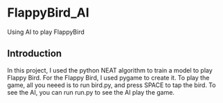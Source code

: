 # FlappyBird_AI
Using AI to play FlappyBird

## Introduction
In this project, I used the python NEAT algorithm to train a model to play Flappy Bird. For the Flappy Bird, I used pygame to create it. To play the game, all you neeed is to run bird.py, and press SPACE to tap the bird. To see the AI, you can run run.py to see the AI play the game.